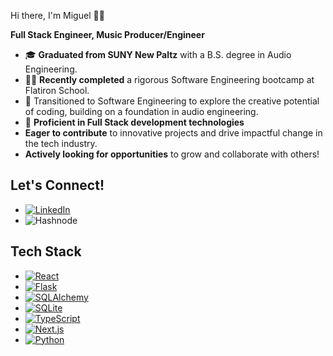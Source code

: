 Hi there, I'm Miguel 👋🏾

**Full Stack Engineer, Music Producer/Engineer**

- 🎓 **Graduated from SUNY New Paltz** with a B.S. degree in Audio Engineering.
- 👨‍💻 **Recently completed** a rigorous Software Engineering bootcamp at Flatiron School.
- 🚀 Transitioned to Software Engineering to explore the creative potential of coding, building on a foundation in audio engineering.
- 🌟 **Proficient in Full Stack development technologies** 
- **Eager to contribute** to innovative projects and drive impactful change in the tech industry.
- **Actively looking for opportunities** to grow and collaborate with others!

## Let's Connect!

- [![LinkedIn](https://img.shields.io/badge/-LinkedIn-0077B5?style=flat-square&logo=linkedin&logoColor=white)](https://www.linkedin.com/in/miguelv-dev/)
- ![Hashnode](https://img.shields.io/badge/Hashnode-%231F2D3D?style=flat-square&logo=hashnode&logoColor=white)

## Tech Stack
- [![React](https://img.shields.io/badge/-React-61DAFB?style=flat-square&logo=react&logoColor=white)](https://reactjs.org/)
- [![Flask](https://img.shields.io/badge/-Flask-000000?style=flat-square&logo=flask&logoColor=white)](https://flask.palletsprojects.com/)
- [![SQLAlchemy](https://img.shields.io/badge/-SQLAlchemy-336791?style=flat-square&logo=sqlalchemy&logoColor=white)](https://www.sqlalchemy.org/)
- [![SQLite](https://img.shields.io/badge/-SQLite-003B57?style=flat-square&logo=sqlite&logoColor=white)](https://www.sqlite.org/)
- [![TypeScript](https://img.shields.io/badge/-TypeScript-007ACC?style=flat-square&logo=typescript&logoColor=white)](https://www.typescriptlang.org/)
- [![Next.js](https://img.shields.io/badge/-Next.js-000000?style=flat-square&logo=nextdotjs&logoColor=white)](https://nextjs.org/)
- [![Python](https://img.shields.io/badge/-Python-3776AB?style=flat-square&logo=python&logoColor=white)](https://www.python.org/)
